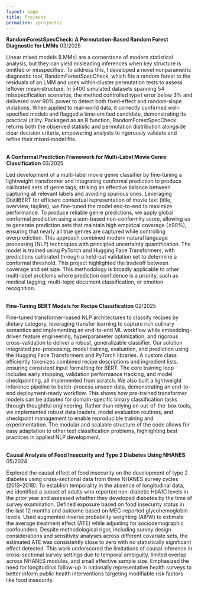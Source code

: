 ```yaml
---
layout: page
title: Projects
permalink: /projects/
---
```

**RandomForestSpecCheck: A Permutation-Based Random Forest Diagnostic for LMMs** 03/2025 

Linear mixed models (LMMs) are a cornerstone of modern statistical analysis, but they can yield misleading inferences when key structure is omitted or misspecified. To address this, I developed a novel nonparametric diagnostic tool, RandomForestSpecCheck, which fits a random forest to the residuals of an LMM and uses within‐cluster permutation tests to assess leftover mean‐structure. In 5400 simulated datasets spanning 54 misspecification scenarios, the method controlled type I error below 3% and delivered over 90% power to detect both fixed‐effect and random‐slope violations. When applied to real-world data, it correctly confirmed well‐specified models and flagged a time‐omitted candidate, demonstrating its practical utility. Packaged as an R function, RandomForestSpecCheck returns both the observed statistic and permutation distribution alongside clear decision criteria, empowering analysts to rigorously validate and refine their mixed‐model fits. 
<br><br>

**A Conformal Prediction Framework for Multi-Label Movie Genre Classification** 03/2025 

Led development of a multi-label movie genre classifier by fine-tuning a lightweight transformer and integrating conformal prediction to produce calibrated sets of genre tags, striking an effective balance between capturing all relevant labels and avoiding spurious ones. Leveraging DistilBERT for efficient contextual representation of movie text (title, overview, tagline), we fine-tuned the model end-to-end to maximize performance. To produce reliable genre predictions, we apply global conformal prediction using a sum-based non-conformity score, allowing us to generate prediction sets that maintain high empirical coverage (≥90%), ensuring that nearly all true genres are captured while controlling overprediction. This approach combined modern natural language processing (NLP) techniques with principled uncertainty quantification. The model is trained using PyTorch and Hugging Face Transformers, with predictions calibrated through a held-out validation set to determine a conformal threshold. This project highlighted the tradeoff between coverage and set size. This methodology is broadly applicable to other multi-label problems where prediction confidence is a priority, such as medical tagging, multi-topic document classification, or emotion recognition.
<br><br>

**Fine-Tuning BERT Models for Recipe Classification** 02/2025 

Fine-tuned transformer-based NLP architectures to classify recipes by dietary category, leveraging transfer learning to capture rich culinary semantics and implementing an end-to-end ML workflow while embedding-driven feature engineering, hyperparameter optimization, and rigorous cross-validation to deliver a robust, generalizable classifier. Our solution integrated pre-processing, model training, evaluation, and prediction using the Hugging Face Transformers and PyTorch libraries. A custom class efficiently tokenizes combined recipe descriptions and ingredient lists, ensuring consistent input formatting for BERT. The core training loop includes early stopping, validation performance tracking, and model checkpointing, all implemented from scratch. We also built a lightweight inference pipeline to batch-process unseen data, demonstrating an end-to-end deployment-ready workflow. This shows how pre-trained transformer models can be adapted for domain-specific binary classification tasks through thoughtful engineering. Rather than relying on out-of-the-box tools, we implemented robust data loaders, model evaluation routines, and checkpoint management to enable reproducible training and experimentation. The modular and scalable structure of the code allows for easy adaptation to other text classification problems, highlighting best practices in applied NLP development.
<br><br>

**Causal Analysis of Food Insecurity and Type 2 Diabetes Using NHANES** 05/2024

Explored the causal effect of food insecurity on the development of type 2 diabetes using cross-sectional data from three NHANES survey cycles (2013–2018). To establish temporality in the absence of longitudinal data, we identified a subset of adults who reported non-diabetic HbA1C levels in the prior year and assessed whether they developed diabetes by the time of survey examination. Defined exposure based on food insecurity status in the last 12 months and outcome based on MEC-reported glycohemoglobin levels. Used augmented inverse probability weighting (AIPW) to estimate the average treatment effect (ATE) while adjusting for sociodemographic confounders. Despite methodological rigor, including survey design considerations and sensitivity analyses across different covariate sets, the estimated ATE was consistently close to zero with no statistically significant effect detected. This work underscored the limitations of causal inference in cross-sectional survey settings due to temporal ambiguity, limited overlap across NHANES modules, and small effective sample size. Emphasized the need for longitudinal follow-up in nationally representative health surveys to better inform public health interventions targeting modifiable risk factors like food insecurity.
<br><br>

